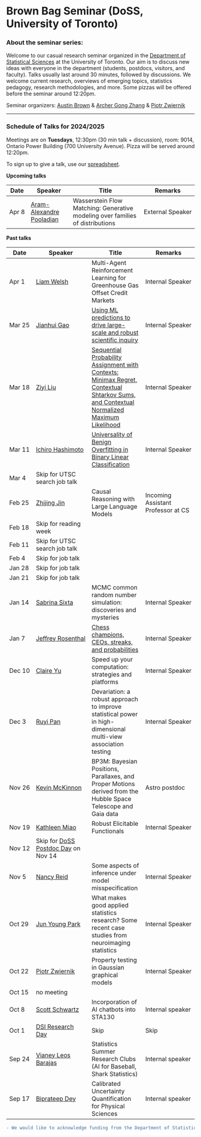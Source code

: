 # Brown Bag Seminar (DoSS, University of Toronto)


### About the seminar series:

Welcome to our casual research seminar organized in the [Department of Statistical Sciences](https://www.statistics.utoronto.ca) at the University of Toronto. Our aim is to discuss new ideas with everyone in the department (students, postdocs, visitors, and faculty). Talks usually last around 30 minutes, followed by discussions. We welcome current research, overviews of emerging topics, statistics pedagogy, research methodologies, and more. Some pizzas will be offered before the seminar around 12:20pm. 

Seminar organizers: [Austin Brown](https://austindavidbrown.github.io) & [Archer Gong Zhang](https://gozhang.github.io) & [Piotr Zwiernik](https://pzwiernik.github.io/) 

***


### Schedule of Talks for 2024/2025

Meetings are on **Tuesdays**, 12:30pm (30 min talk + discussion), room: 9014, Ontario Power Building (700 University Avenue).
Pizza will be served around 12:20pm.

To sign up to give a talk, use our [spreadsheet](https://docs.google.com/spreadsheets/d/1jehHvf0QCG2Udc-gZsMIl6pLYsxyoAYFPcnJWDQhCUY/edit#gid=0).

**Upcoming talks**

| Date | Speaker | Title | Remarks |
|-|-|-|-|
| Apr&#160;8 | [Aram-Alexandre Pooladian](https://arampooladian.com/) | Wasserstein Flow Matching: Generative modeling over families of distributions | External&#160;Speaker |



**Past talks**

| Date | Speaker | Title | Remarks |
|-|-|-|-|
| Apr&#160;1 | [Liam&#160;Welsh](https://www.statistics.utoronto.ca/people/directories/graduate-students/liam-welsh) | Multi-Agent Reinforcement Learning for Greenhouse Gas Offset Credit Markets | Internal&#160;Speaker |
| Mar&#160;25 | [Jianhui&#160;Gao](https://sites.google.com/view/jianhuigao) | [Using ML predictions to drive large-scale and robust scientific inquiry](https://arxiv.org/abs/2411.19908) | Internal&#160;Speaker |
| Mar&#160;18 | [Ziyi&#160;Liu](https://www.statistics.utoronto.ca/people/directories/graduate-students/ziyi-liu) | [Sequential Probability Assignment with Contexts: Minimax Regret, Contextual Shtarkov Sums, and Contextual Normalized Maximum Likelihood](https://arxiv.org/abs/2410.03849) | Internal&#160;Speaker |
| Mar&#160;11 | [Ichiro&#160;Hashimoto](https://ichiro-h.github.io/) | [Universality of Benign Overfitting in Binary Linear Classification](https://arxiv.org/abs/2501.10538) | Internal&#160;Speaker |
| Mar&#160;4 | Skip for UTSC search job talk | | |
| Feb&#160;25 | [Zhijing&#160;Jin](https://zhijing-jin.com/fantasy/about/) | Causal Reasoning with Large Language Models | Incoming Assistant Professor at CS |
| Feb&#160;18 | Skip for reading week | | |
| Feb&#160;11 | Skip for UTSC search job talk | | |
| Feb&#160;4 | Skip for job talk | | |
| Jan&#160;28 | Skip for job talk | | |
| Jan&#160;21 | Skip for job talk | | |
| Jan&#160;14 | [Sabrina&#160;Sixta](https://www.utstat.utoronto.ca/~sabrina/) | MCMC common random number simulation: discoveries and mysteries | Internal&#160;Speaker |
| Jan&#160;7 | [Jeffrey&#160;Rosenthal](https://probability.ca/jeff/) | [Chess champions, CEOs, streaks, and probabilities](https://probability.ca/jeff/ftpdir/chessstreakpaper.pdf) | Internal&#160;Speaker |
| Dec&#160;10 | [Claire&#160;Yu](https://www.statistics.utoronto.ca/people/directories/staff/claire-x-yu) | Speed up your computation: strategies and platforms | Internal&#160;Speaker |
| Dec&#160;3 | [Ruyi&#160;Pan](https://www.statistics.utoronto.ca/people/directories/graduate-students/ruyi-pan) | Devariation: a robust approach to improve statistical power in high-dimensional multi-view association testing | Internal&#160;Speaker |
| Nov&#160;26 | [Kevin&#160;McKinnon](https://www.astro.utoronto.ca/contact/directory-all-a-z/name/kevin-mckinnon/) | BP3M: Bayesian Positions, Parallaxes, and Proper Motions derived from the Hubble Space Telescope and Gaia data | Astro postdoc |
| Nov&#160;19 | [Kathleen&#160;Miao](https://www.kathleenmiao.ca/) | Robust Elicitable Functionals | Internal&#160;Speaker |
| Nov&#160;12 | Skip for [DoSS Postdoc Day](https://www.statistics.utoronto.ca/events/postdoctoral-fellow-day) on Nov 14| | |
| Nov&#160;5 | [Nancy&#160;Reid](https://www.utstat.utoronto.ca/reid/) | Some aspects of inference under model misspecification | Internal&#160;Speaker |
| Oct&#160;29 | [Jun&#160;Young&#160;Park](https://junjypark.github.io) | What makes good applied statistics research? Some recent case studies from neuroimaging statistics  | Internal&#160;Speaker |
| Oct&#160;22 | [Piotr&#160;Zwiernik](https://pzwiernik.github.io) | Property testing in Gaussian graphical models  | Internal&#160;Speaker |
| Oct 15 | no meeting |   |  |
| Oct 8 | [Scott Schwartz](https://www.statistics.utoronto.ca/people/directories/all-faculty/scott-schwartz) |  Incorporation of AI chatbots into STA130 | Internal speaker |
| Oct 1 | [DSI Research Day](https://datasciences.utoronto.ca/research_day_2024/) | Skip | Skip |
| Sep 24 | [Vianey Leos Barajas](https://www.vleosbarajas.com/) | Statistics Summer Research Clubs (AI for Baseball, Shark Statistics) | Internal speaker |
| Sep 17 | [Biprateep Dey](https://biprateep.de/) | Calibrated Uncertainty Quantification for Physical Sciences | Internal speaker |



```diff
- We would like to acknowledge funding from the Department of Statistical Sciences. 
```
